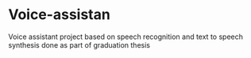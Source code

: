 # Voice-assistan
Voice assistant project based on speech recognition and text to speech synthesis done as part of graduation thesis
